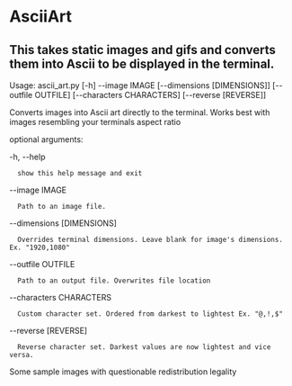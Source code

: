 # AsciiArt

## This takes static images and gifs and converts them into Ascii to be displayed in the terminal.





Usage: ascii_art.py [-h] --image IMAGE [--dimensions [DIMENSIONS]] [--outfile OUTFILE] [--characters CHARACTERS] [--reverse [REVERSE]]

Converts images into Ascii art directly to the terminal. Works best with images resembling your terminals aspect ratio

optional arguments:

  -h, --help            
  
      show this help message and exit
  
  --image IMAGE         
  
      Path to an image file.
  
  --dimensions [DIMENSIONS]
  
      Overrides terminal dimensions. Leave blank for image's dimensions. Ex. "1920,1080"
                        
  --outfile OUTFILE    
                        
      Path to an output file. Overwrites file location
  
  --characters CHARACTERS
                        
      Custom character set. Ordered from darkest to lightest Ex. "@,!,$"
                        
  --reverse [REVERSE]   
                        
      Reverse character set. Darkest values are now lightest and vice versa.
  
  
  
Some sample images with questionable redistribution legality
